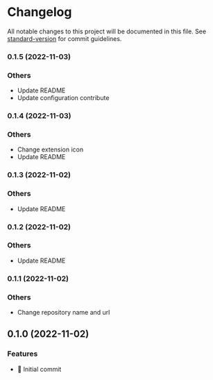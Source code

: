 # Changelog

All notable changes to this project will be documented in this file. See [standard-version](https://github.com/conventional-changelog/standard-version) for commit guidelines.

### 0.1.5 (2022-11-03)

### Others

* Update README
* Update configuration contribute

### 0.1.4 (2022-11-03)

### Others

* Change extension icon
* Update README

### 0.1.3 (2022-11-02)

### Others

* Update README

### 0.1.2 (2022-11-02)

### Others

* Update README

### 0.1.1 (2022-11-02)

### Others

* Change repository name and url

## 0.1.0 (2022-11-02)

### Features

* 🎉 Initial commit
